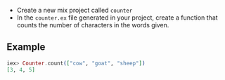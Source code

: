 - Create a new mix project called `counter`
- In the `counter.ex` file generated in your project, create a function that counts the number of characters in the words given.
## Example
```elixir
iex> Counter.count(["cow", "goat", "sheep"])
[3, 4, 5]
```